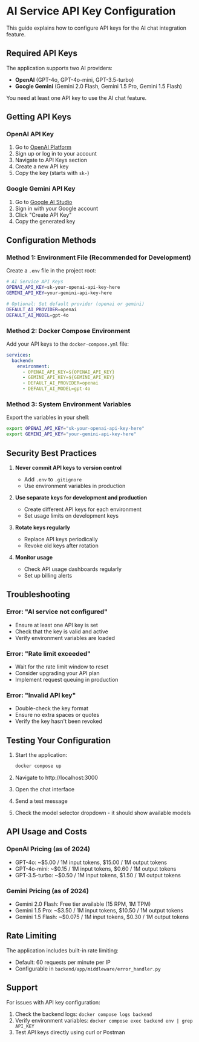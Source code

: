 # AI Service API Key Configuration

This guide explains how to configure API keys for the AI chat integration feature.

## Required API Keys

The application supports two AI providers:

- **OpenAI** (GPT-4o, GPT-4o-mini, GPT-3.5-turbo)
- **Google Gemini** (Gemini 2.0 Flash, Gemini 1.5 Pro, Gemini 1.5 Flash)

You need at least one API key to use the AI chat feature.

## Getting API Keys

### OpenAI API Key

1. Go to [OpenAI Platform](https://platform.openai.com/)
2. Sign up or log in to your account
3. Navigate to API Keys section
4. Create a new API key
5. Copy the key (starts with `sk-`)

### Google Gemini API Key

1. Go to [Google AI Studio](https://makersuite.google.com/app/apikey)
2. Sign in with your Google account
3. Click "Create API Key"
4. Copy the generated key

## Configuration Methods

### Method 1: Environment File (Recommended for Development)

Create a `.env` file in the project root:

```bash
# AI Service API Keys
OPENAI_API_KEY=sk-your-openai-api-key-here
GEMINI_API_KEY=your-gemini-api-key-here

# Optional: Set default provider (openai or gemini)
DEFAULT_AI_PROVIDER=openai
DEFAULT_AI_MODEL=gpt-4o
```

### Method 2: Docker Compose Environment

Add your API keys to the `docker-compose.yml` file:

```yaml
services:
  backend:
    environment:
      - OPENAI_API_KEY=${OPENAI_API_KEY}
      - GEMINI_API_KEY=${GEMINI_API_KEY}
      - DEFAULT_AI_PROVIDER=openai
      - DEFAULT_AI_MODEL=gpt-4o
```

### Method 3: System Environment Variables

Export the variables in your shell:

```bash
export OPENAI_API_KEY="sk-your-openai-api-key-here"
export GEMINI_API_KEY="your-gemini-api-key-here"
```

## Security Best Practices

1. **Never commit API keys to version control**
   - Add `.env` to `.gitignore`
   - Use environment variables in production

2. **Use separate keys for development and production**
   - Create different API keys for each environment
   - Set usage limits on development keys

3. **Rotate keys regularly**
   - Replace API keys periodically
   - Revoke old keys after rotation

4. **Monitor usage**
   - Check API usage dashboards regularly
   - Set up billing alerts

## Troubleshooting

### Error: "AI service not configured"

- Ensure at least one API key is set
- Check that the key is valid and active
- Verify environment variables are loaded

### Error: "Rate limit exceeded"

- Wait for the rate limit window to reset
- Consider upgrading your API plan
- Implement request queuing in production

### Error: "Invalid API key"

- Double-check the key format
- Ensure no extra spaces or quotes
- Verify the key hasn't been revoked

## Testing Your Configuration

1. Start the application:

   ```bash
   docker compose up
   ```

2. Navigate to http://localhost:3000

3. Open the chat interface

4. Send a test message

5. Check the model selector dropdown - it should show available models

## API Usage and Costs

### OpenAI Pricing (as of 2024)

- GPT-4o: ~$5.00 / 1M input tokens, $15.00 / 1M output tokens
- GPT-4o-mini: ~$0.15 / 1M input tokens, $0.60 / 1M output tokens
- GPT-3.5-turbo: ~$0.50 / 1M input tokens, $1.50 / 1M output tokens

### Gemini Pricing (as of 2024)

- Gemini 2.0 Flash: Free tier available (15 RPM, 1M TPM)
- Gemini 1.5 Pro: ~$3.50 / 1M input tokens, $10.50 / 1M output tokens
- Gemini 1.5 Flash: ~$0.075 / 1M input tokens, $0.30 / 1M output tokens

## Rate Limiting

The application includes built-in rate limiting:

- Default: 60 requests per minute per IP
- Configurable in `backend/app/middleware/error_handler.py`

## Support

For issues with API key configuration:

1. Check the backend logs: `docker compose logs backend`
2. Verify environment variables: `docker compose exec backend env | grep API_KEY`
3. Test API keys directly using curl or Postman
